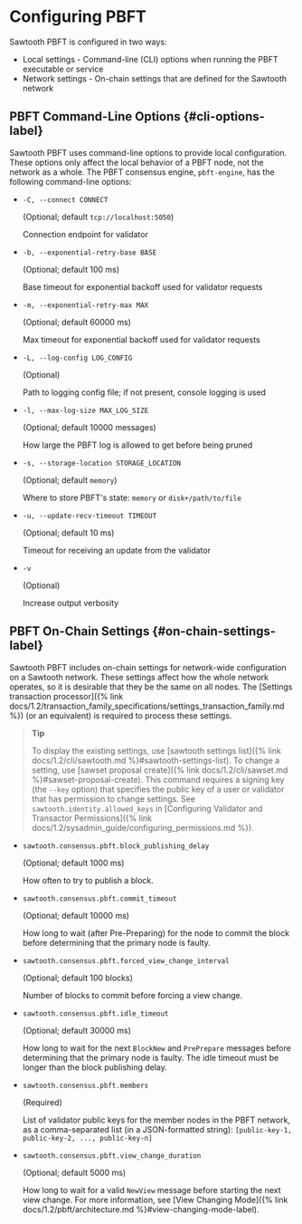 # Configuring PBFT

Sawtooth PBFT is configured in two ways:

- Local settings - Command-line (CLI) options when running the PBFT executable
  or service
- Network settings - On-chain settings that are defined for the Sawtooth network

## PBFT Command-Line Options {#cli-options-label}

<!--
  Licensed under Creative Commons Attribution 4.0 International License
  https://creativecommons.org/licenses/by/4.0/
-->

Sawtooth PBFT uses command-line options to provide local configuration.
These options only affect the local behavior of a PBFT node, not the
network as a whole. The PBFT consensus engine, `pbft-engine`, has the
following command-line options:

- `-C, --connect CONNECT`

  (Optional; default `tcp://localhost:5050`)

  Connection endpoint for validator

- `-b, --exponential-retry-base BASE`

  (Optional; default 100 ms)

  Base timeout for exponential backoff used for validator requests

- `-m, --exponential-retry-max MAX`

  (Optional; default 60000 ms)

  Max timeout for exponential backoff used for validator requests

- `-L, --log-config LOG_CONFIG`

  (Optional)

  Path to logging config file; if not present, console logging is used

- `-l, --max-log-size MAX_LOG_SIZE`

  (Optional; default 10000 messages)

  How large the PBFT log is allowed to get before being pruned

- `-s, --storage-location STORAGE_LOCATION`

  (Optional; default `memory`)

  Where to store PBFT\'s state: `memory` or `disk+/path/to/file`

- `-u, --update-recv-timeout TIMEOUT`

  (Optional; default 10 ms)

  Timeout for receiving an update from the validator

- `-v`

  (Optional)

  Increase output verbosity

## PBFT On-Chain Settings {#on-chain-settings-label}

Sawtooth PBFT includes on-chain settings for network-wide configuration
on a Sawtooth network. These settings affect how the whole
network operates, so it is desirable that they be the same on all nodes.
The [Settings transaction
processor]({% link
docs/1.2/transaction_family_specifications/settings_transaction_family.md %})
(or an equivalent) is required to process these settings.

> **Tip**
>
> To display the existing settings, use [sawtooth settings
> list]({% link docs/1.2/cli/sawtooth.md %}#sawtooth-settings-list).
> To change a setting, use [sawset proposal
> create]({% link docs/1.2/cli/sawset.md %}#sawset-proposal-create).
> This command requires a signing key (the `--key` option) that specifies the
> public key of a user or validator that has permission to change settings. See
> `sawtooth.identity.allowed_keys` in [Configuring Validator and Transactor
> Permissions]({% link docs/1.2/sysadmin_guide/configuring_permissions.md %}).

- `sawtooth.consensus.pbft.block_publishing_delay`

  (Optional; default 1000 ms)

  How often to try to publish a block.

- `sawtooth.consensus.pbft.commit_timeout`

  (Optional; default 10000 ms)

  How long to wait (after Pre-Preparing) for the node to commit the block before
  determining that the primary node is faulty.

- `sawtooth.consensus.pbft.forced_view_change_interval`

  (Optional; default 100 blocks)

  Number of blocks to commit before forcing a view change.

- `sawtooth.consensus.pbft.idle_timeout`

  (Optional; default 30000 ms)

  How long to wait for the next `BlockNew` and `PrePrepare` messages before
  determining that the primary node is faulty. The idle timeout must be longer
  than the block publishing delay.

- `sawtooth.consensus.pbft.members`

  (Required)

  List of validator public keys for the member nodes in the PBFT network, as a
  comma-separated list (in a JSON-formatted string): `[public-key-1, public-key-2,
  ..., public-key-n]`

- `sawtooth.consensus.pbft.view_change_duration`

  (Optional; default 5000 ms)

  How long to wait for a valid `NewView` message before starting the next view
  change. For more information, see [View Changing Mode]({% link
  docs/1.2/pbft/architecture.md %}#view-changing-mode-label).
